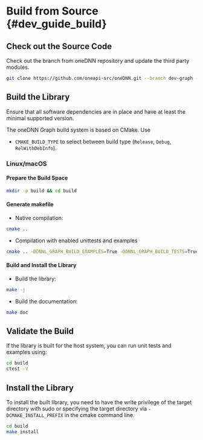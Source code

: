 # Build from Source {#dev_guide_build}

## Check out the Source Code

Check out the branch from oneDNN repository and update the third party modules.

~~~sh
git clone https://github.com/oneapi-src/oneDNN.git --branch dev-graph --recursive
~~~

## Build the Library

Ensure that all software dependencies are in place and have at least the
minimal supported version.

The oneDNN Graph build system is based on CMake. Use

- `CMAKE_BUILD_TYPE` to select between build type (`Release`, `Debug`,
  `RelWithDebInfo`).

### Linux/macOS

#### Prepare the Build Space

~~~sh
mkdir -p build && cd build
~~~

#### Generate makefile

- Native compilation:

~~~sh
cmake ..
~~~

- Compilation with enabled unittests and examples

~~~sh
cmake .. -DDNNL_GRAPH_BUILD_EXAMPLES=True -DDNNL_GRAPH_BUILD_TESTS=True
~~~

#### Build and Install the Library

- Build the library:

~~~sh
make -j
~~~

- Build the documentation:

~~~sh
make doc
~~~

## Validate the Build

If the library is built for the host system, you can run unit tests and examples
using:

~~~sh
cd build
ctest -V
~~~

## Install the Library

To install the built library, you need to have the write privilege of the target
directory with sudo or specifying the target directory via
`-DCMAKE_INSTALL_PREFIX` in the cmake command line.

~~~sh
cd build
make install
~~~


